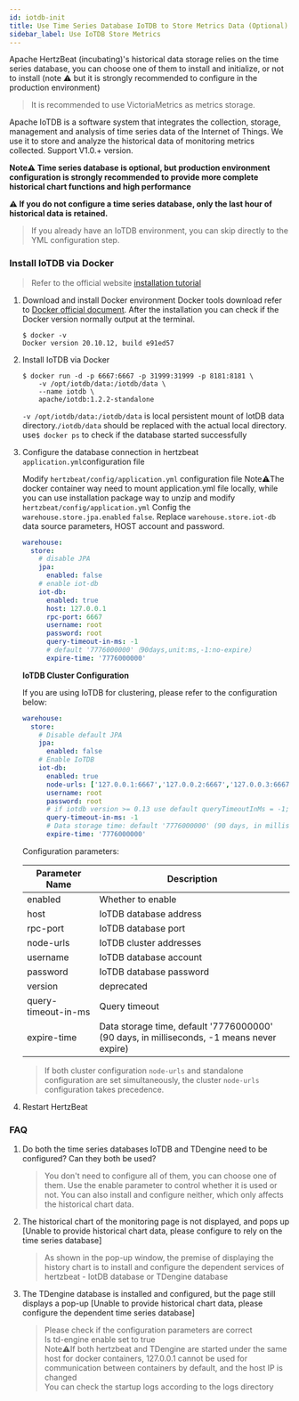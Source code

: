 ```yaml
---
id: iotdb-init  
title: Use Time Series Database IoTDB to Store Metrics Data (Optional)  
sidebar_label: Use IoTDB Store Metrics
---
```


Apache HertzBeat (incubating)'s historical data storage relies on the time series database, you can choose one of them to install and initialize, or not to install (note ⚠️ but it is strongly recommended to configure in the production environment)

> It is recommended to use VictoriaMetrics as metrics storage.

Apache IoTDB is a software system that integrates the collection, storage, management and analysis of time series data of the Internet of Things. We use it to store and analyze the historical data of monitoring metrics collected. Support V1.0.+ version.

**Note⚠️ Time series database is optional, but production environment configuration is strongly recommended to provide more complete historical chart functions and high performance**

**⚠️ If you do not configure a time series database, only the last hour of historical data is retained.**

> If you already have an IoTDB environment, you can skip directly to the YML configuration step.

### Install IoTDB via Docker

> Refer to the official website [installation tutorial](https://iotdb.apache.org/UserGuide/V0.13.x/QuickStart/WayToGetIoTDB.html)

1. Download and install Docker environment
   Docker tools download refer to [Docker official document](https://docs.docker.com/get-docker/).
   After the installation you can check if the Docker version normally output at the terminal.

   ```shell
   $ docker -v
   Docker version 20.10.12, build e91ed57
   ```

2. Install IoTDB via Docker

   ```shell
   $ docker run -d -p 6667:6667 -p 31999:31999 -p 8181:8181 \
       -v /opt/iotdb/data:/iotdb/data \ 
       --name iotdb \
       apache/iotdb:1.2.2-standalone
   ```

   `-v /opt/iotdb/data:/iotdb/data` is local persistent mount of IotDB data directory.`/iotdb/data` should be replaced with the actual local directory.  
    use```$ docker ps``` to check if the database started successfully

3. Configure the database connection in hertzbeat `application.yml`configuration file

   Modify `hertzbeat/config/application.yml` configuration file
   Note⚠️The docker container way need to mount application.yml file locally, while you can use installation package way to unzip and modify `hertzbeat/config/application.yml`
   Config the `warehouse.store.jpa.enabled` `false`. Replace `warehouse.store.iot-db` data source parameters, HOST account and password.

   ```yaml
   warehouse:
     store:
       # disable JPA
       jpa:
         enabled: false
       # enable iot-db
       iot-db:
         enabled: true
         host: 127.0.0.1
         rpc-port: 6667
         username: root
         password: root
         query-timeout-in-ms: -1
         # default '7776000000'（90days,unit:ms,-1:no-expire）
         expire-time: '7776000000'
   ```

   **IoTDB Cluster Configuration**

   If you are using IoTDB for clustering, please refer to the configuration below:

   ```yaml
   warehouse:
     store:
       # Disable default JPA
       jpa:
         enabled: false
       # Enable IoTDB
       iot-db:
         enabled: true
         node-urls: ['127.0.0.1:6667','127.0.0.2:6667','127.0.0.3:6667']
         username: root
         password: root
         # if iotdb version >= 0.13 use default queryTimeoutInMs = -1; else use default queryTimeoutInMs = 0
         query-timeout-in-ms: -1
         # Data storage time: default '7776000000' (90 days, in milliseconds, -1 means never expire)
         expire-time: '7776000000'
   ```

   Configuration parameters:

   |   Parameter Name    |                                        Description                                        |
   |---------------------|-------------------------------------------------------------------------------------------|
   | enabled             | Whether to enable                                                                         |
   | host                | IoTDB database address                                                                    |
   | rpc-port            | IoTDB database port                                                                       |
   | node-urls           | IoTDB cluster addresses                                                                   |
   | username            | IoTDB database account                                                                    |
   | password            | IoTDB database password                                                                   |
   | version             | deprecated                                                                                |
   | query-timeout-in-ms | Query timeout                                                                             |
   | expire-time         | Data storage time, default '7776000000' (90 days, in milliseconds, -1 means never expire) |

   > If both cluster configuration `node-urls` and standalone configuration are set simultaneously, the cluster `node-urls` configuration takes precedence.

4. Restart HertzBeat

### FAQ

1. Do both the time series databases IoTDB and TDengine need to be configured? Can they both be used?

   > You don't need to configure all of them, you can choose one of them. Use the enable parameter to control whether it is used or not. You can also install and configure neither, which only affects the historical chart data.

2. The historical chart of the monitoring page is not displayed, and pops up [Unable to provide historical chart data, please configure to rely on the time series database]

   > As shown in the pop-up window, the premise of displaying the history chart is to install and configure the dependent services of hertzbeat - IotDB database or TDengine database

3. The TDengine database is installed and configured, but the page still displays a pop-up [Unable to provide historical chart data, please configure the dependent time series database]

   > Please check if the configuration parameters are correct  
   > Is td-engine enable set to true  
   > Note⚠️If both hertzbeat and TDengine are started under the same host for docker containers, 127.0.0.1 cannot be used for communication between containers by default, and the host IP is changed  
   > You can check the startup logs according to the logs directory
